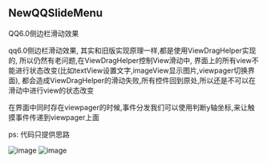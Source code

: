 ## NewQQSlideMenu
QQ6.0侧边栏滑动效果

qq6.0侧边栏滑动效果, 其实和旧版实现原理一样,都是使用ViewDragHelper实现的, 所以仍然有老问题,在ViewDragHelper控制View滑动中, 界面上的所有view不能进行状态改变(比如textView设置文字,imageView显示图片,viewpager切换界面),
都会造成ViewDragHelper的滑动失败,所有控件回到原处,所以还是不可以在滑动中进行view的状态改变

在界面中同时存在viewpager的时候,事件分发我们可以使用判断y轴坐标,来让触摸事件传递到viewpager上面

ps: 代码只提供思路

![image](https://github.com/Zhaoss/NewQQSlideMenu/blob/master/image/1.jpg?raw=true)
![image](https://github.com/Zhaoss/NewQQSlideMenu/blob/master/image/2.jpg?raw=true)
